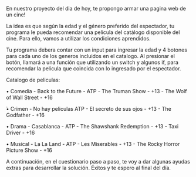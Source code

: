 En nuestro proyecto del dia de hoy, te propongo armar una pagina web de un cine! 

La idea es que según la edad y el género preferido del espectador, tu programa le pueda recomendar una pelicula del catálogo disponible del cine. Para ello, vamos a utilizar los condiciones aprendidos.

Tu programa debera contar con un input para ingresar la edad y
4 botones para cada uno de los generos incluidos en el catalogo.
Al presionar el botón, llamará a una función que utilizando 
un switch y algunos if, para recomendar la pelicula que coincida
con lo ingresado por el espectador. 

Catalogo de peliculas:

• Comedia
    - Back to the Future - ATP
    - The Truman Show - +13
    - The Wolf of Wall Street - +16

̉• Crimen
    - No hay peliculas ATP
    - El secreto de sus ojos - +13
    - The Godfather - +16

• Drama
    - Casablanca - ATP
    - The Shawshank Redemption - +13
    - Taxi Driver - +16

• Musical
    - La La Land - ATP
    - Les Miserables - +13
    - The Rocky Horror Picture Show - +16

A continuación, en el cuestionario paso a paso, te voy a dar algunas ayudas extras para desarrollar la solución. Éxitos y te espero al final del día.